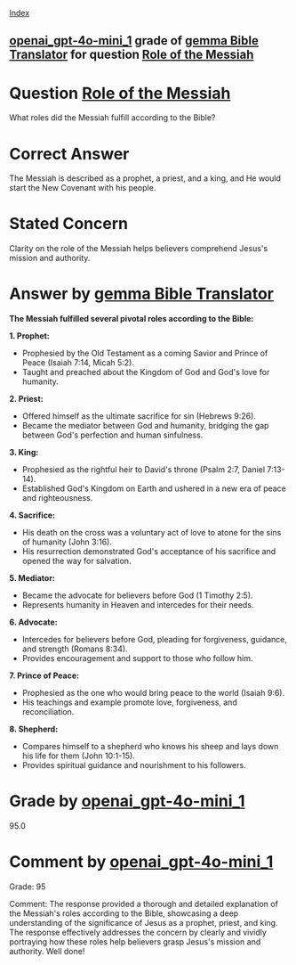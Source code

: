 
[Index](../../../../index.md)
## [openai_gpt-4o-mini_1](../../../grading_models/openai_gpt-4o-mini_1.md) grade of [gemma Bible Translator](../../../answering_models/gemma_Bible_Translator.md) for question [Role of the Messiah](../../../questions/Role_of_the_Messiah.md)

# Question [Role of the Messiah](../../../questions/Role_of_the_Messiah.md)
What roles did the Messiah fulfill according to the Bible?

# Correct Answer
The Messiah is described as a prophet, a priest, and a king, and He would start the New Covenant with his people.

# Stated Concern
Clarity on the role of the Messiah helps believers comprehend Jesus's mission and authority.

# Answer by [gemma Bible Translator](../../../answering_models/gemma_Bible_Translator.md)
**The Messiah fulfilled several pivotal roles according to the Bible:**

**1. Prophet:**

* Prophesied by the Old Testament as a coming Savior and Prince of Peace (Isaiah 7:14, Micah 5:2).
* Taught and preached about the Kingdom of God and God's love for humanity.

**2. Priest:**

* Offered himself as the ultimate sacrifice for sin (Hebrews 9:26).
* Became the mediator between God and humanity, bridging the gap between God's perfection and human sinfulness.

**3. King:**

* Prophesied as the rightful heir to David's throne (Psalm 2:7, Daniel 7:13-14).
* Established God's Kingdom on Earth and ushered in a new era of peace and righteousness.

**4. Sacrifice:**

* His death on the cross was a voluntary act of love to atone for the sins of humanity (John 3:16).
* His resurrection demonstrated God's acceptance of his sacrifice and opened the way for salvation.

**5. Mediator:**

* Became the advocate for believers before God (1 Timothy 2:5).
* Represents humanity in Heaven and intercedes for their needs.

**6. Advocate:**

* Intercedes for believers before God, pleading for forgiveness, guidance, and strength (Romans 8:34).
* Provides encouragement and support to those who follow him.

**7. Prince of Peace:**

* Prophesied as the one who would bring peace to the world (Isaiah 9:6).
* His teachings and example promote love, forgiveness, and reconciliation.

**8. Shepherd:**

* Compares himself to a shepherd who knows his sheep and lays down his life for them (John 10:1-15).
* Provides spiritual guidance and nourishment to his followers.

# Grade by [openai_gpt-4o-mini_1](../../../grading_models/openai_gpt-4o-mini_1.md)
95.0

# Comment by [openai_gpt-4o-mini_1](../../../grading_models/openai_gpt-4o-mini_1.md)
Grade: 95

Comment: The response provided a thorough and detailed explanation of the Messiah's roles according to the Bible, showcasing a deep understanding of the significance of Jesus as a prophet, priest, and king. The response effectively addresses the concern by clearly and vividly portraying how these roles help believers grasp Jesus's mission and authority. Well done!
